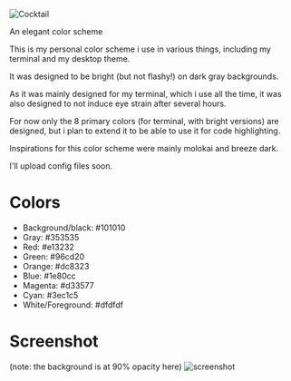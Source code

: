 ![Cocktail](https://i.imgur.com/mcBoxiX.png)

An elegant color scheme

This is my personal color scheme i use in various things, including my terminal and my desktop theme.

It was designed to be bright (but not flashy!) on dark gray backgrounds.

As it was mainly designed for my terminal, which i use all the time, it was also designed to not induce eye strain after several hours. 

For now only the 8 primary colors (for terminal, with bright versions) are designed, but i plan to extend it to be able to use it for code highlighting.

Inspirations for this color scheme were mainly molokai and breeze dark.

I'll upload config files soon.

# Colors

* Background/black: #101010
* Gray: #353535
* Red: #e13232
* Green: #96cd20
* Orange: #dc8323
* Blue: #1e80cc
* Magenta: #d33577
* Cyan: #3ec1c5
* White/Foreground: #dfdfdf

# Screenshot
(note: the background is at 90% opacity here)
![screenshot](https://i.imgur.com/2PXPnkR.png)
